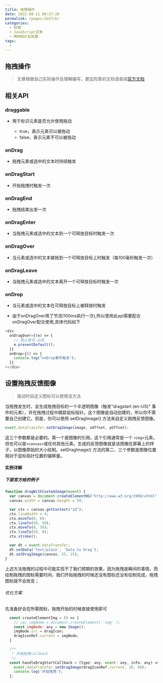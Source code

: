 ```yaml
---
title: 拖拽操作
date: 2022-08-11 09:37:20
permalink: /pages/1b57cb/
categories:
  - 前端
  - JavaScript文章
  - MDN知识及拓展
tags:
  - 
---
```


## 拖拽操作

> 文章根据自己实际操作及理解编写，更加完善的文档请查阅[官方文档](https://developer.mozilla.org/zh-CN/docs/Web/API/HTML_Drag_and_Drop_API/Drag_operations#drageffects)

<!-- more -->

## 相关API

### draggable

- 用于标识元素是否允许使用拖动

  - true，表示元素可以被拖动
  - false，表示元素不可以被拖动

### onDrag
 
- 拖拽元素或选中的文本时持续触发

### onDragStart

- 开始拖拽时触发一次

### onDragEnd

- 拖拽结束出发一次

### onDragEnter

- 当拖拽元素或选中的文本到一个可释放目标时触发一次

### onDragOver

- 当元素或选中的文本被拖到一个可释放目标上时触发（每100毫秒触发一次）

### onDragLeave

- 当拖拽元素或选中的文本离开一个可释放目标时触发一次

### onDrop

- 当元素或选中的文本在可释放目标上被释放时触发

- 由于onDragOver用了节流(100ms执行一次),所以使用此api需要配合onDragOver配合使用,具体代码如下

```js
<div
  onDragOver={(e) => {
    // 阻止冒泡-必加
    e.preventDefault();
  }}
  onDrop={() => {
    console.log("onDrop事件触发");
  }}
></div>
```

## 设置拖拽反馈图像

> 拖动时自定义图标可以使用该方法

当拖拽发生时，会生成拖拽目标的一个半透明图像（触发"dragstart (en-US)" 事件的元素），并在拖拽过程中跟踪鼠标指针。这个图像是自动创建的，所以你不需要自己创建它。但是，你可以使用 setDragImage() 方法来自定义拖拽反馈图像。

```js
event.dataTransfer.setDragImage(image, xOffset, yOffset);
```

这三个参数都是必要的。第一个是图像的引用。这个引用通常是一个 `<img>`元素，但也可以是`<canvas>`或任何其他元素。生成的反馈图像就是该图像在屏幕上的样子，以图像原始的大小绘制。setDragImage() 方法的第二、三个参数是图像位置相对于鼠标指针位置的偏移量。

#### 实例详解


##### 下面官方给的例子

```js
function dragWithCustomImage(event) {
  var canvas = document.createElementNS("http://www.w3.org/1999/xhtml","canvas");
  canvas.width = canvas.height = 50;

  var ctx = canvas.getContext("2d");
  ctx.lineWidth = 4;
  ctx.moveTo(0, 0);
  ctx.lineTo(50, 50);
  ctx.moveTo(0, 50);
  ctx.lineTo(50, 0);
  ctx.stroke();

  var dt = event.dataTransfer;
  dt.setData('text/plain', 'Data to Drag');
  dt.setDragImage(canvas, 25, 25);
}
```

上述方法拖拽的过程中可能实现不了我们预期的效果，因为拖拽是瞬间的事情，而绘制拖拽的图标需要时间，我们开始拖拽的时候还没有图标还没有绘制完成，拖拽图标就不会改变；

###### 优化方案

先准备好会在所需图标，拖拽开始的时候直接使用即可
```js
  const createElementImg = () => {
    // var imgNode = document.createElement( 'img' );
    const imgNode: any = new Image();
    imgNode.src = dragIcon;
    dragIconRef.current = imgNode;
  }

  /**
   * 开始拖拽callback
   */
  const handleDragStartCallback = (type: any, event: any, info: any) => {
    event.dataTransfer.setDragImage(dragIconRef.current, 19, 50);
    console.log('开始拖拽');
  };
```